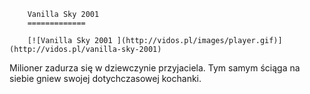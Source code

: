 
        Vanilla Sky 2001 
        =============
        
        [![Vanilla Sky 2001 ](http://vidos.pl/images/player.gif)](http://vidos.pl/vanilla-sky-2001)
        
        
 Milioner zadurza się w dziewczynie przyjaciela. Tym samym ściąga na siebie gniew swojej dotychczasowej kochanki.
    